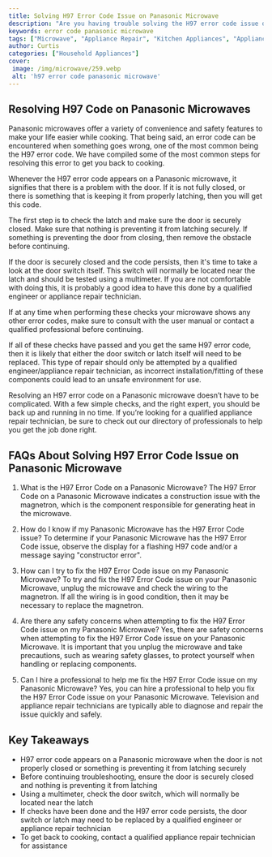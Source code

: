 ```yaml
---
title: Solving H97 Error Code Issue on Panasonic Microwave
description: "Are you having trouble solving the H97 error code issue on your Panasonic microwave Read this blog post now to find out how you can easily fix this issue"
keywords: error code panasonic microwave
tags: ["Microwave", "Appliance Repair", "Kitchen Appliances", "Appliance Brand"]
author: Curtis
categories: ["Household Appliances"]
cover: 
 image: /img/microwave/259.webp
 alt: 'h97 error code panasonic microwave'
---
```

## Resolving H97 Code on Panasonic Microwaves
Panasonic microwaves offer a variety of convenience and safety features to make your life easier while cooking. That being said, an error code can be encountered when something goes wrong, one of the most common being the H97 error code. We have compiled some of the most common steps for resolving this error to get you back to cooking. 

Whenever the H97 error code appears on a Panasonic microwave, it signifies that there is a problem with the door. If it is not fully closed, or there is something that is keeping it from properly latching, then you will get this code. 

The first step is to check the latch and make sure the door is securely closed. Make sure that nothing is preventing it from latching securely. If something is preventing the door from closing, then remove the obstacle before continuing. 

If the door is securely closed and the code persists, then it's time to take a look at the door switch itself. This switch will normally be located near the latch and should be tested using a multimeter. If you are not comfortable with doing this, it is probably a good idea to have this done by a qualified engineer or appliance repair technician. 

If at any time when performing these checks your microwave shows any other error codes, make sure to consult with the user manual or contact a qualified professional before continuing. 

If all of these checks have passed and you get the same H97 error code, then it is likely that either the door switch or latch itself will need to be replaced. This type of repair should only be attempted by a qualified engineer/appliance repair technician, as incorrect installation/fitting of these components could lead to an unsafe environment for use.

Resolving an H97 error code on a Panasonic microwave doesn’t have to be complicated. With a few simple checks, and the right expert, you should be back up and running in no time. If you’re looking for a qualified appliance repair technician, be sure to check out our directory of professionals to help you get the job done right.

## FAQs About Solving H97 Error Code Issue on Panasonic Microwave
1. What is the H97 Error Code on a Panasonic Microwave?
 The H97 Error Code on a Panasonic Microwave indicates a construction issue with the magnetron, which is the component responsible for generating heat in the microwave.

2. How do I know if my Panasonic Microwave has the H97 Error Code issue?
 To determine if your Panasonic Microwave has the H97 Error Code issue, observe the display for a flashing H97 code and/or a message saying "constructor error".

3. How can I try to fix the H97 Error Code issue on my Panasonic Microwave?
 To try and fix the H97 Error Code issue on your Panasonic Microwave, unplug the microwave and check the wiring to the magnetron. If all the wiring is in good condition, then it may be necessary to replace the magnetron.

4. Are there any safety concerns when attempting to fix the H97 Error Code issue on my Panasonic Microwave?
 Yes, there are safety concerns when attempting to fix the H97 Error Code issue on your Panasonic Microwave. It is important that you unplug the microwave and take precautions, such as wearing safety glasses, to protect yourself when handling or replacing components.

5. Can I hire a professional to help me fix the H97 Error Code issue on my Panasonic Microwave?
 Yes, you can hire a professional to help you fix the H97 Error Code issue on your Panasonic Microwave. Television and appliance repair technicians are typically able to diagnose and repair the issue quickly and safely.

## Key Takeaways

- H97 error code appears on a Panasonic microwave when the door is not properly closed or something is preventing it from latching securely 
- Before continuing troubleshooting, ensure the door is securely closed and nothing is preventing it from latching 
- Using a multimeter, check the door switch, which will normally be located near the latch 
- If checks have been done and the H97 error code persists, the door switch or latch may need to be replaced by a qualified engineer or appliance repair technician
- To get back to cooking, contact a qualified appliance repair technician for assistance

